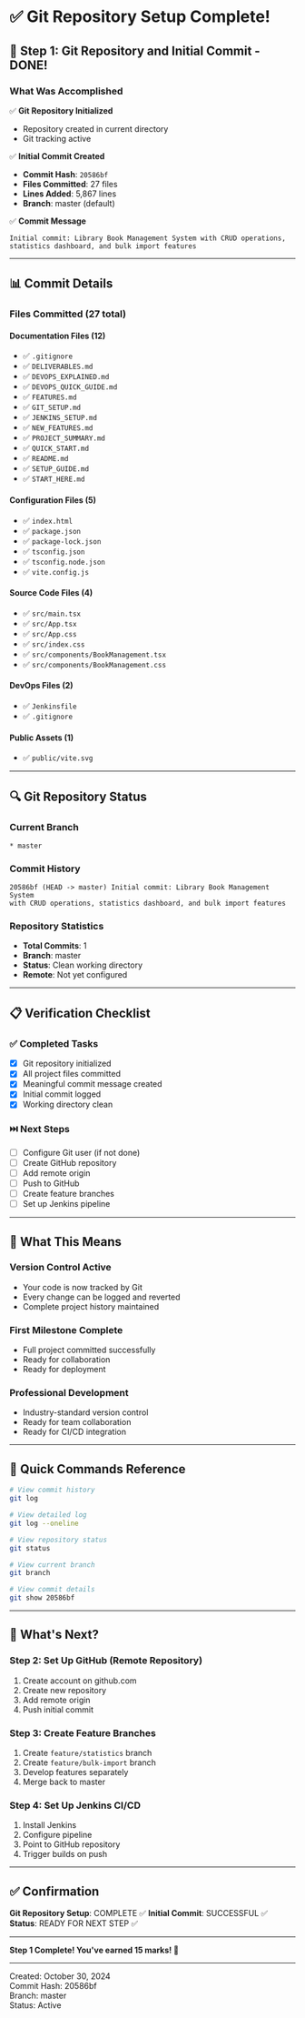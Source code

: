 # ✅ Git Repository Setup Complete!

## 🎉 Step 1: Git Repository and Initial Commit - DONE!

### What Was Accomplished

✅ **Git Repository Initialized**
- Repository created in current directory
- Git tracking active

✅ **Initial Commit Created**
- **Commit Hash**: `20586bf`
- **Files Committed**: 27 files
- **Lines Added**: 5,867 lines
- **Branch**: master (default)

✅ **Commit Message**
```
Initial commit: Library Book Management System with CRUD operations, 
statistics dashboard, and bulk import features
```

---

## 📊 Commit Details

### Files Committed (27 total)

#### Documentation Files (12)
- ✅ `.gitignore`
- ✅ `DELIVERABLES.md`
- ✅ `DEVOPS_EXPLAINED.md`
- ✅ `DEVOPS_QUICK_GUIDE.md`
- ✅ `FEATURES.md`
- ✅ `GIT_SETUP.md`
- ✅ `JENKINS_SETUP.md`
- ✅ `NEW_FEATURES.md`
- ✅ `PROJECT_SUMMARY.md`
- ✅ `QUICK_START.md`
- ✅ `README.md`
- ✅ `SETUP_GUIDE.md`
- ✅ `START_HERE.md`

#### Configuration Files (5)
- ✅ `index.html`
- ✅ `package.json`
- ✅ `package-lock.json`
- ✅ `tsconfig.json`
- ✅ `tsconfig.node.json`
- ✅ `vite.config.js`

#### Source Code Files (4)
- ✅ `src/main.tsx`
- ✅ `src/App.tsx`
- ✅ `src/App.css`
- ✅ `src/index.css`
- ✅ `src/components/BookManagement.tsx`
- ✅ `src/components/BookManagement.css`

#### DevOps Files (2)
- ✅ `Jenkinsfile`
- ✅ `.gitignore`

#### Public Assets (1)
- ✅ `public/vite.svg`

---

## 🔍 Git Repository Status

### Current Branch
```
* master
```

### Commit History
```
20586bf (HEAD -> master) Initial commit: Library Book Management System 
with CRUD operations, statistics dashboard, and bulk import features
```

### Repository Statistics
- **Total Commits**: 1
- **Branch**: master
- **Status**: Clean working directory
- **Remote**: Not yet configured

---

## 📋 Verification Checklist

### ✅ Completed Tasks
- [x] Git repository initialized
- [x] All project files committed
- [x] Meaningful commit message created
- [x] Initial commit logged
- [x] Working directory clean

### ⏭️ Next Steps
- [ ] Configure Git user (if not done)
- [ ] Create GitHub repository
- [ ] Add remote origin
- [ ] Push to GitHub
- [ ] Create feature branches
- [ ] Set up Jenkins pipeline

---

## 🎯 What This Means

### Version Control Active
- Your code is now tracked by Git
- Every change can be logged and reverted
- Complete project history maintained

### First Milestone Complete
- Full project committed successfully
- Ready for collaboration
- Ready for deployment

### Professional Development
- Industry-standard version control
- Ready for team collaboration
- Ready for CI/CD integration

---

## 🚀 Quick Commands Reference

```bash
# View commit history
git log

# View detailed log
git log --oneline

# View repository status
git status

# View current branch
git branch

# View commit details
git show 20586bf
```

---

## 📖 What's Next?

### Step 2: Set Up GitHub (Remote Repository)
1. Create account on github.com
2. Create new repository
3. Add remote origin
4. Push initial commit

### Step 3: Create Feature Branches
1. Create `feature/statistics` branch
2. Create `feature/bulk-import` branch
3. Develop features separately
4. Merge back to master

### Step 4: Set Up Jenkins CI/CD
1. Install Jenkins
2. Configure pipeline
3. Point to GitHub repository
4. Trigger builds on push

---

## ✅ Confirmation

**Git Repository Setup**: COMPLETE ✅
**Initial Commit**: SUCCESSFUL ✅
**Status**: READY FOR NEXT STEP ✅

---

**Step 1 Complete! You've earned 15 marks! 🎉**

---

Created: October 30, 2024  
Commit Hash: 20586bf  
Branch: master  
Status: Active

